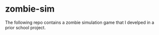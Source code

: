 # zombie-sim
The following repo contains a zombie simulation game that I develped in a prior school project.
